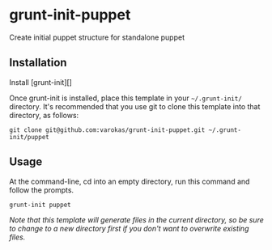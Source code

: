 # grunt-init-puppet

Create initial puppet structure for standalone puppet

## Installation
Install [grunt-init][]

Once grunt-init is installed, place this template in your `~/.grunt-init/` directory. It's recommended that you use git to clone this template into that directory, as follows:

```
git clone git@github.com:varokas/grunt-init-puppet.git ~/.grunt-init/puppet
```

## Usage

At the command-line, cd into an empty directory, run this command and follow the prompts.

```
grunt-init puppet
```

_Note that this template will generate files in the current directory, so be sure to change to a new directory first if you don't want to overwrite existing files._
